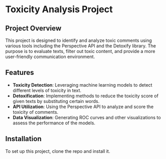 # Toxicity Analysis Project

## Project Overview
This project is designed to identify and analyze toxic comments using various tools including the Perspective API and the Detoxify library. The purpose is to evaluate texts, filter out toxic content, and provide a more user-friendly communication environment.

## Features
- **Toxicity Detection**: Leveraging machine learning models to detect different levels of toxicity in text.
- **Detoxification**: Implementing methods to reduce the toxicity score of given texts by substituting certain words.
- **API Utilization**: Using the Perspective API to analyze and score the toxicity of comments.
- **Data Visualization**: Generating ROC curves and other visualizations to assess the performance of the models.

## Installation

To set up this project, clone the repo and install it.


